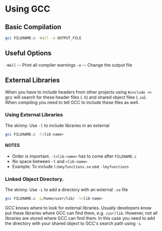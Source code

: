 # Using GCC


## Basic Compilation
```bash
gcc FILENAME.c -Wall -o OUTPUT_FILE
```

## Useful Options
`-Wall` -- Print all compiler warnings
`-o` -- Change the output file


## External Libraries
When you have to include headers from other projects using `#include <>` gcc will search for these header files (`.h`) and shared object files (`.so`).
When compiling you need to tell GCC to include these files as well.

### Using External Libraries
The skinny: Use `-l` to include libraries in an external 
```bash
gcc FILENAME.c -l<lib-name>
```

#### NOTES
- Order is important. `-l<lib-name>` has to come after `FILENAME.c`
- No space between `-l` and `<lib-name>`
- Example: To include `libmyfunctions.so` use `-lmyfunctions`

### Linked Object Directory.
The skinny: Use `-L` to add a directory with an external `.so` file
```bash
gcc FILENAME.c -L/home/user/lib/ -l<lib-name>
```

GCC knows where to look for external libraries.
Usually developers know put these libraries where GCC can find them, e.g. `/usr/lib`.
However, not all libraries are stored where GCC can find them.
In this case you need to add the directory with your shared object to GCC's search path using `-L`
